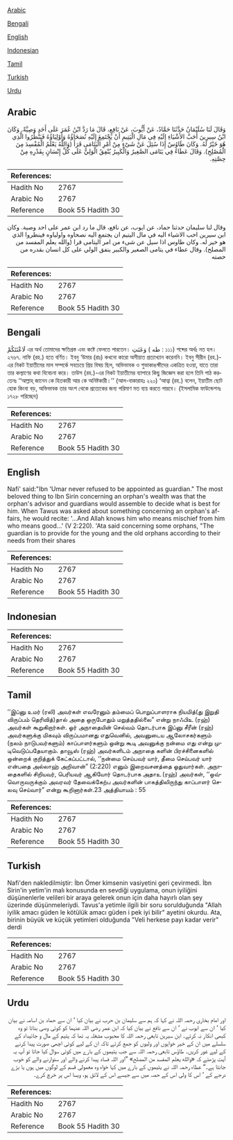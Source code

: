 [Arabic](#arabic)

[Bengali](#bengali)

[English](#english)

[Indonesian](#indonesian)

[Tamil](#tamil)

[Turkish](#turkish)

[Urdu](#urdu)

## Arabic


<div dir="rtl" lang="ar" style={{fontSize:'larger',backgroundColor:'#f8f9fa',padding:20}}>
وَقَالَ لَنَا سُلَيْمَانُ حَدَّثَنَا حَمَّادٌ، عَنْ أَيُّوبَ، عَنْ نَافِعٍ، قَالَ مَا رَدَّ ابْنُ عُمَرَ عَلَى أَحَدٍ وَصِيَّةً‏.‏ وَكَانَ ابْنُ سِيرِينَ أَحَبَّ الأَشْيَاءِ إِلَيْهِ فِي مَالِ الْيَتِيمِ أَنْ يَجْتَمِعَ إِلَيْهِ نُصَحَاؤُهُ وَأَوْلِيَاؤُهُ فَيَنْظُرُوا الَّذِي هُوَ خَيْرٌ لَهُ‏.‏ وَكَانَ طَاوُسٌ إِذَا سُئِلَ عَنْ شَىْءٍ مِنْ أَمْرِ الْيَتَامَى قَرَأَ ‏(‏وَاللَّهُ يَعْلَمُ الْمُفْسِدَ مِنَ الْمُصْلِحِ‏)‏‏.‏ وَقَالَ عَطَاءٌ فِي يَتَامَى الصَّغِيرُ وَالْكَبِيرُ يُنْفِقُ الْوَلِيُّ عَلَى كُلِّ إِنْسَانٍ بِقَدْرِهِ مِنْ حِصَّتِهِ‏.‏
</div>
<div style={{backgroundColor:'#f8f9fa',padding:20, marginBottom: 10}}><table> <thead> <tr> <th>References:</th> <th></th> </tr> </thead> <tbody><tr><td>Hadith No</td><td>2767</td></tr><tr><td>Arabic No</td><td>2767</td></tr><tr><td>Reference</td><td>Book 55 Hadith 30</td></tr></tbody></table></div>


<div dir="rtl" lang="ar" style={{fontSize:'larger',backgroundColor:'#f8f9fa',padding:20}}>
وقال لنا سليمان حدثنا حماد، عن ايوب، عن نافع، قال ما رد ابن عمر على احد وصية. وكان ابن سيرين احب الاشياء اليه في مال اليتيم ان يجتمع اليه نصحاوه واولياوه فينظروا الذي هو خير له. وكان طاوس اذا سيل عن شىء من امر اليتامى قرا (والله يعلم المفسد من المصلح). وقال عطاء في يتامى الصغير والكبير ينفق الولي على كل انسان بقدره من حصته
</div>
<div style={{backgroundColor:'#f8f9fa',padding:20, marginBottom: 10}}><table> <thead> <tr> <th>References:</th> <th></th> </tr> </thead> <tbody><tr><td>Hadith No</td><td>2767</td></tr><tr><td>Arabic No</td><td>2767</td></tr><tr><td>Reference</td><td>Book 55 Hadith 30</td></tr></tbody></table></div>

## Bengali


<div dir="ltr" lang="bn" style={{fontSize:'larger',backgroundColor:'#f8f9fa',padding:20}}>
لَاعْنَتَكُمْ এর অর্থ তোমাদের ক্ষতিগ্রস্ত এবং কষ্টে ফেলতে পারতেন। وَعَنَتِ ( طه : ১১১) শব্দের অর্থঃ নত হল। ২৭৬৭. নাফি (রহ.) হতে বর্ণিত। ইবনু ‘উমার (রাঃ) কখনো কারো অসীয়াত প্রত্যাখ্যান করেননি। ইবনু সীরীন (রহ.)-এর নিকট ইয়াতীমের মাল সম্পর্কে সবচেয়ে প্রিয় বিষয় ছিল, অভিভাবক ও শুভাকাঙক্ষীদের একত্রিত হওয়া, যাতে তারা তার কল্যাণের কথা বিবেচনা করে। তাউস (রহ.)-এর নিকট ইয়াতীমের ব্যাপারে কিছু জিজ্ঞেস করা হলে তিনি পাঠ করতেনঃ ‘‘আল্লাহ্ জানেন কে হিতকারী আর কে অনিষ্টকারী।’’ (আল-বাকারাহঃ ২২০) ‘আত্বা (রহ.) বলেন, ইয়াতীম ছোট হোক কিংবা বড়, অভিভাবক তার অংশ থেকে প্রত্যেকের জন্য পরিমাণ মত ব্যয় করতে পারবে। (ইসলামিক ফাউন্ডেশনঃ ১৭২৮ পরিচ্ছেদ)
</div>
<div style={{backgroundColor:'#f8f9fa',padding:20, marginBottom: 10}}><table> <thead> <tr> <th>References:</th> <th></th> </tr> </thead> <tbody><tr><td>Hadith No</td><td>2767</td></tr><tr><td>Arabic No</td><td>2767</td></tr><tr><td>Reference</td><td>Book 55 Hadith 30</td></tr></tbody></table></div>

## English


<div dir="ltr" lang="en" style={{fontSize:'larger',backgroundColor:'#f8f9fa',padding:20}}>
Nafi' said:"Ibn 'Umar never refused to be appointed as guardian." The most beloved thing to Ibn Sirin concerning an orphan's wealth was that the orphan's advisor and guardians would assemble to decide what is best for him. When Tawus was asked about something concerning an orphan's affairs, he would recite: '...And Allah knows him who means mischief from him who means good...' (V 2:220). 'Ata said concerning some orphans, "The guardian is to provide for the young and the old orphans according to their needs from their shares
</div>
<div style={{backgroundColor:'#f8f9fa',padding:20, marginBottom: 10}}><table> <thead> <tr> <th>References:</th> <th></th> </tr> </thead> <tbody><tr><td>Hadith No</td><td>2767</td></tr><tr><td>Arabic No</td><td>2767</td></tr><tr><td>Reference</td><td>Book 55 Hadith 30</td></tr></tbody></table></div>

## Indonesian


<div dir="ltr" lang="id" style={{fontSize:'larger',backgroundColor:'#f8f9fa',padding:20}}>

</div>
<div style={{backgroundColor:'#f8f9fa',padding:20, marginBottom: 10}}><table> <thead> <tr> <th>References:</th> <th></th> </tr> </thead> <tbody><tr><td>Hadith No</td><td>2767</td></tr><tr><td>Arabic No</td><td>2767</td></tr><tr><td>Reference</td><td>Book 55 Hadith 30</td></tr></tbody></table></div>

## Tamil


<div dir="ltr" lang="ta" style={{fontSize:'larger',backgroundColor:'#f8f9fa',padding:20}}>
‘‘இப்னு உமர் (ரலி) அவர்கள் எவரேனும் தம்மைப் பொறுப்பாளராக நியமித்(து இறுதி விருப்பம் தெரிவித்)தால் அதை ஒருபோதும் மறுத்ததில்லை” என்று நாஃபிஉ (ரஹ்) அவர்கள் கூறுகிறார்கள். ஓர் அநாதையின் செல்வம் தொடர்பாக இப்னு சீரீன் (ரஹ்) அவர்களுக்கு மிகவும் விருப்பமானது எதுவெனில், அவனுடைய ஆலோசகர்களும் (நலம் நாடுபவர்களும்) காப்பாளர்களும் ஒன்று கூடி அவனுக்கு நன்மை எது என்று முடிவெடுப்பதேயாகும். தாவூஸ் (ரஹ்) அவர்களிடம் அநாதை களின் பிரச்சினைகளில் ஒன்றைக் குறித்துக் கேட்கப்பட்டால், ‘‘நன்மை செய்பவர் யார், தீமை செய்பவர் யார் என்பதை அல்லாஹ் அறிவான்” (2:220) எனும் இறைவசனத்தை ஓதுவார்கள். அநாதைகளில் சிறியவர், பெரியவர் ஆகியோர் தொடர்பாக அதாஉ (ரஹ்) அவர்கள், ‘‘ஒவ்வொருவருக்கும் அவரவர் தேவைக்கேற்ப அவர்களின் பாகத்திலிருந்து காப்பாளர் செலவு செய்வார்” என்று கூறினார்கள்.23 அத்தியாயம் : 55
</div>
<div style={{backgroundColor:'#f8f9fa',padding:20, marginBottom: 10}}><table> <thead> <tr> <th>References:</th> <th></th> </tr> </thead> <tbody><tr><td>Hadith No</td><td>2767</td></tr><tr><td>Arabic No</td><td>2767</td></tr><tr><td>Reference</td><td>Book 55 Hadith 30</td></tr></tbody></table></div>

## Turkish


<div dir="ltr" lang="tr" style={{fontSize:'larger',backgroundColor:'#f8f9fa',padding:20}}>
Nafi'den nakledilmiştir: İbn Ömer kimsenin vasiyetini geri çevirmedi. İbn Sirin'in yetim'in malı konusunda en sevdiği uygulama, onun iyiliğini düşünenlerle velileri bir araya gelerek onun için daha hayırlı olan şey üzerinde düşünmeleriydi. Tavus'a yetimle ilgili bir soru sorulduğunda "Allah iyilik amacı güden le kötülük amacı güden i pek iyi bilir" ayetini okurdu. Ata, birinin büyük ve küçük yetimleri olduğunda "Veli herkese payı kadar verir" derdi
</div>
<div style={{backgroundColor:'#f8f9fa',padding:20, marginBottom: 10}}><table> <thead> <tr> <th>References:</th> <th></th> </tr> </thead> <tbody><tr><td>Hadith No</td><td>2767</td></tr><tr><td>Arabic No</td><td>2767</td></tr><tr><td>Reference</td><td>Book 55 Hadith 30</td></tr></tbody></table></div>

## Urdu


<div dir="rtl" lang="ur" style={{fontSize:'larger',backgroundColor:'#f8f9fa',padding:20}}>
اور امام بخاری رحمہ اللہ نے کہا کہ ہم سے سلیمان بن حرب نے بیان کیا ‘ ان سے حماد بن اسامہ نے بیان کیا ‘ ان سے ایوب نے ‘ ان سے نافع نے بیان کیا کہ ابن عمر رضی اللہ عنہما کو کوئی وصی بناتا تو وہ کبھی انکار نہ کرتے۔ ابن سیرین تابعی رحمہ اللہ کا محبوب مشغلہ یہ تھا کہ یتیم کے مال و جائیداد کے سلسلے میں ان کے خیر خواہوں اور ولیوں کو جمع کرتے تاکہ ان کے لیے کوئی اچھی صورت پیدا کرنے کے لیے غور کریں۔ طاؤس تابعی رحمہ اللہ سے جب یتیموں کے بارے میں کوئی سوال کیا جاتا تو آپ یہ آیت پڑھتے کہ «والله يعلم المفسد من المصلح‏» ”اور اللہ فساد پیدا کرنے والے اور سنوارنے والے کو خوب جانتا ہے۔“ عطاء رحمہ اللہ نے یتیموں کے بارے میں کہا خواہ وہ معمولی قسم کے لوگوں میں ہوں یا بڑے درجے کے ‘ اس کا ولی اس کے حصہ میں سے جیسے اس کے لائق ہو، ویسا اس پر خرچ کرے۔
</div>
<div style={{backgroundColor:'#f8f9fa',padding:20, marginBottom: 10}}><table> <thead> <tr> <th>References:</th> <th></th> </tr> </thead> <tbody><tr><td>Hadith No</td><td>2767</td></tr><tr><td>Arabic No</td><td>2767</td></tr><tr><td>Reference</td><td>Book 55 Hadith 30</td></tr></tbody></table></div>